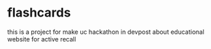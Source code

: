 # flashcards
this is a project for make uc hackathon in devpost about educational website for active recall 
